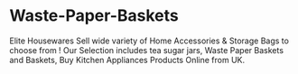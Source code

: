 Waste-Paper-Baskets
===================

Elite Housewares Sell wide variety of Home Accessories &amp; Storage Bags to choose from ! Our Selection includes tea sugar jars, Waste Paper Baskets and  Baskets, Buy Kitchen Appliances Products Online from UK.
